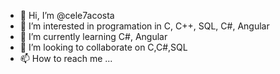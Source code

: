 - 👋 Hi, I’m @cele7acosta
- 👀 I’m interested in programation in C, C++, SQL, C#, Angular
- 🌱 I’m currently learning C#, Angular
- 💞️ I’m looking to collaborate on C,C#,SQL
- 📫 How to reach me ...

<!---
cele7acosta/cele7acosta is a ✨ special ✨ repository because its `README.md` (this file) appears on your GitHub profile.
You can click the Preview link to take a look at your changes.
--->
